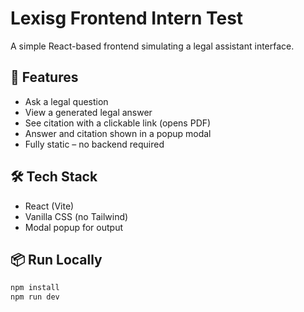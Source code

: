 # Lexisg Frontend Intern Test

A simple React-based frontend simulating a legal assistant interface.

## 🚀 Features

- Ask a legal question
- View a generated legal answer
- See citation with a clickable link (opens PDF)
- Answer and citation shown in a popup modal
- Fully static – no backend required

## 🛠 Tech Stack

- React (Vite)
- Vanilla CSS (no Tailwind)
- Modal popup for output

## 📦 Run Locally

```bash
npm install
npm run dev

